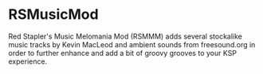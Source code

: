 # RSMusicMod
Red Stapler's Music Melomania Mod (RSMMM) adds several stockalike music tracks by Kevin MacLeod and ambient sounds from freesound.org in order to further enhance and add a bit of groovy grooves to your KSP experience.
